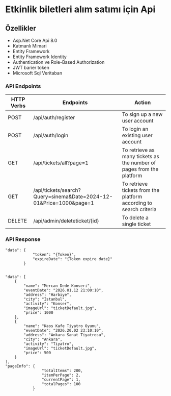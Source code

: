 # Etkinlik biletleri alım satımı için Api

## Özellikler

* Asp.Net Core Api 8.0
* Katmanlı Mimari
* Entity Framework
* Entity Framework Identity
* Authentication ve Role-Based Authorization
* JWT barier token
* Microsoft Sql Veritaban

### API Endpoints
| HTTP Verbs | Endpoints | Action |
| --- | --- | --- |
| POST | /api/auth/register | To sign up a new user account |
| POST | /api/auth/login | To login an existing user account |
| GET | /api/tickets/all?page=1 | To retrieve as many tickets as the number of pages from the platform  |
| GET | /api/tickets/search?Query=sinema&Date=2024-12-01&Price=1000&page=1 | To retrieve tickets from the platform according to search criteria |
| DELETE | /api/admin/deleteticket/{id} | To delete a single ticket |

### API Response

```
"data": {
            "token": "{Token}",
            "expireDate": "{Token expire date}"
        }
```

```

"data": [
    {
        "name": "Mercan Dede Konseri",
        "eventDate": "2026.01.12 21:00:10",
        "address": "Harbiye",
        "city": "İstanbul",
        "activity": "Konser",
        "imageUrl": "ticketDefault.jpg",
        "price": 1000
    },
    {
        "name": "Kaos Kafe Tiyatro Oyunu",
        "eventDate": "2026.20.02 23:10:10",
        "address": "Ankara Sanat Tiyatrosu",
        "city": "Ankara",
        "activity": "Tiyatro",
        "imageUrl": "ticketDefault.jpg",
        "price": 500
    }
],
"pageInfo": {
                "totalItems": 200,
                "itemPerPage": 2,
                "currentPage": 1,
                "totalPages": 100
            }
```
